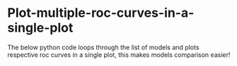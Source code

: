 # Plot-multiple-roc-curves-in-a-single-plot
The below python code loops through the list of models and plots respective roc curves in a single plot, this makes models comparison easier!
